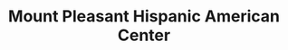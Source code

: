 ---
layout: repo
title: "Mount Pleasant Hispanic American Center"
id: 13750
permalink: repos/13750/
---